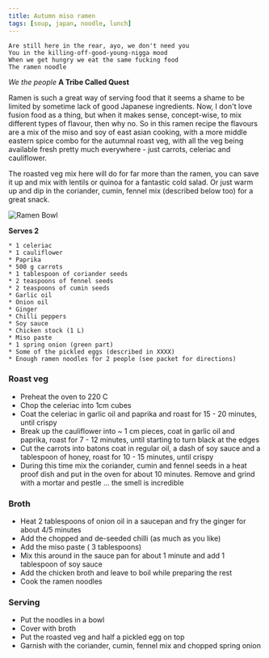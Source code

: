 ```yaml
---
title: Autumn miso ramen
tags: [soup, japan, noodle, lunch]
---
```


	Are still here in the rear, ayo, we don't need you
	You in the killing-off-good-young-nigga mood
	When we get hungry we eat the same fucking food
	The ramen noodle
	
*We the people* **A Tribe Called Quest**
	
Ramen is such a great way of serving food that it seems a shame to be limited by sometime lack of good Japanese ingredients. Now, I don't love fusion food as a thing, but when it makes sense, concept-wise, to mix different types of flavour, then why no. So in this ramen recipe the flavours are a mix of the miso and soy of east asian cooking, with a more middle eastern spice combo for the autumnal roast veg, with all the veg being available fresh pretty much everywhere - just carrots, celeriac and cauliflower.

The roasted veg mix here will do for far more than the ramen, you can save it up and mix with lentils or quinoa for a fantastic cold salad. Or just warm up and dip in the coriander, cumin, fennel mix (described below too) for a great snack.

![Ramen Bowl]({{https://fodblog.github.io/}}/assets/pictures/roast-veg-raman.jpg)

**Serves 2**

	* 1 celeriac
	* 1 cauliflower
	* Paprika
	* 500 g carrots
	* 1 tablespoon of coriander seeds
	* 2 teaspoons of fennel seeds
	* 2 teaspoons of cumin seeds
	* Garlic oil
	* Onion oil
	* Ginger
	* Chilli peppers
	* Soy sauce
	* Chicken stock (1 L)
	* Miso paste
	* 1 spring onion (green part)
	* Some of the pickled eggs (described in XXXX)
	* Enough ramen noodles for 2 people (see packet for directions)

### Roast veg

* Preheat the oven to 220 C
* Chop the celeriac into 1cm cubes
* Coat the celeriac in garlic oil and paprika and roast for 15 - 20 minutes, until crispy
* Break up the cauliflower into ~ 1 cm pieces, coat in garlic oil and paprika, roast for 7 - 12 minutes, until starting to turn black at the edges
* Cut the carrots into batons coat in regular oil, a dash of soy sauce and a tablespoon of honey, roast for 10 - 15 minutes, until crispy
* During this time mix the coriander, cumin and fennel seeds in a heat proof dish and put in the oven for about 10 minutes. Remove and grind with a mortar and pestle ... the smell is incredible

### Broth

* Heat 2 tablespoons of onion oil in a saucepan and fry the ginger for about 4/5 minutes
* Add the chopped and de-seeded chilli (as much as you like)
* Add the miso paste ( 3 tablespoons)
* Mix this around in the sauce pan for about 1 minute and add 1 tablespoon of soy sauce
* Add the chicken broth and leave to boil while preparing the rest
* Cook the ramen noodles

### Serving

* Put the noodles in a bowl
* Cover with broth
* Put the roasted veg and half a pickled egg on top
* Garnish with the coriander, cumin, fennel mix and chopped spring onion